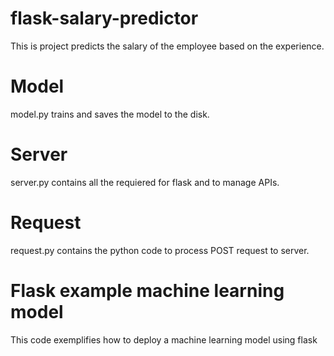# flask-salary-predictor
This is project predicts the salary of the employee based on the experience.

# Model
model.py trains and saves the model to the disk.

# Server
server.py contains all the requiered for flask and to manage APIs.

# Request
request.py contains the python code to process POST request to server.

# Flask example machine learning model
This code exemplifies how to deploy a machine learning model using flask
